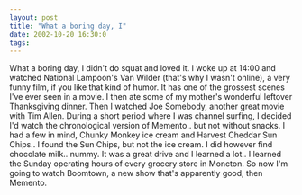 ```yaml
---
layout: post
title: "What a boring day, I"
date: 2002-10-20 16:30:0
tags: 
---
```


What a boring day, I didn't do squat and loved it. I woke up at 14:00 and watched National Lampoon's Van Wilder (that's why I wasn't online), a very funny film, if you like that kind of humor. It has one of the grossest scenes I've ever seen in a movie. I then ate some of my mother's wonderful leftover Thanksgiving dinner. Then I watched Joe Somebody, another great movie with Tim Allen. During a short period where I was channel surfing, I decided I'd watch the chronological version of Memento.. but not without snacks. I had a few in mind, Chunky Monkey ice cream and Harvest Cheddar Sun Chips.. I found the Sun Chips, but not the ice cream. I did however find chocolate milk.. nummy. It was a great drive and I learned a lot.. I learned the Sunday operating hours of every grocery store in Moncton. So now I'm going to watch Boomtown, a new show that's apparently good, then Memento.

